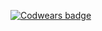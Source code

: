 [![Codwears badge](https://www.codewars.com/users/nikitsinaNatalia/badges/small)](https://www.codewars.com/users/nikitsinaNatalia)

<!--
**NataliaNikitsina/NataliaNikitsina** is a ✨ _special_ ✨ repository because its `README.md` (this file) appears on your GitHub profile.

Here are some ideas to get you started:

- 🔭 I’m currently working on ...
- 🌱 I’m currently learning ...
- 👯 I’m looking to collaborate on ...
- 🤔 I’m looking for help with ...
- 💬 Ask me about ...
- 📫 How to reach me: ...
- 😄 Pronouns: ...
- ⚡ Fun fact: ...
-->
